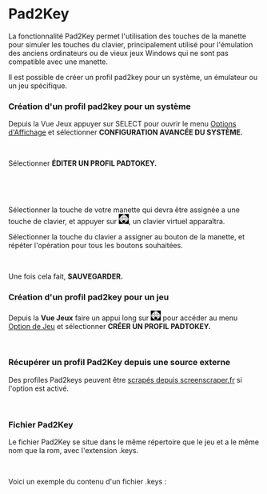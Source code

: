 # Pad2Key

La fonctionnalité Pad2Key permet l'utilisation des touches de la manette pour simuler les touches du clavier, principalement utilisé pour l'émulation des anciens ordinateurs ou de vieux jeux Windows qui ne sont pas compatible avec une manette.

Il est possible de créer un profil pad2key pour un système, un émulateur ou un jeu spécifique.

### Création d'un profil pad2key pour un système

Depuis la Vue Jeux appuyer sur SELECT pour ouvrir le menu [Options d'Affichage](../navigation/view-options.md) et sélectionner **CONFIGURATION AVANCÉE DU SYSTÈME.**

<div align="left">

<figure><img src="https://i.imgur.com/WtEXNBX.png" alt=""><figcaption></figcaption></figure>

</div>

Sélectionner **ÉDITER UN PROFIL PADTOKEY.**

<div align="left">

<figure><img src="https://i.imgur.com/VCqfbKL.png" alt=""><figcaption></figcaption></figure>

</div>

<div align="left">

<figure><img src="https://i.imgur.com/82iCJkZ.png" alt=""><figcaption></figcaption></figure>

</div>

Sélectionner la touche de votre manette qui devra être assignée a une touche de clavier, et appuyer sur ![A](<../.gitbook/assets/image (19).png>), un clavier virtuel apparaîtra.&#x20;

Sélectionner la touche du clavier a assigner au bouton de la manette, et répéter l'opération pour tous les boutons souhaitées.

<div align="left">

<figure><img src="https://i.imgur.com/BHOIeV7.png" alt=""><figcaption></figcaption></figure>

</div>

Une fois cela fait, **SAUVEGARDER.**

### Création d'un profil pad2key pour un jeu

Depuis la **Vue Jeux** faire un appui long sur ![A](<../.gitbook/assets/image (19).png>) pour accéder au menu [Option de Jeu](../navigation/game-options.md) et sélectionner **CRÉER UN PROFIL PADTOKEY.**

<div align="left">

<figure><img src="https://i.imgur.com/QxT4Myf.png" alt=""><figcaption></figcaption></figure>

</div>

### Récupérer un profil Pad2Key depuis une source externe

Des profiles Pad2keys peuvent être [scrapés depuis screenscraper.fr](../navigation/scraping-and-metadata.md) si l'option est activé.

<div align="left">

<figure><img src="https://i.imgur.com/RzC1ScF.png" alt=""><figcaption></figcaption></figure>

</div>

### Fichier Pad2Key

Le fichier Pad2Key se situe dans le même répertoire que le jeu et a le même nom que la rom, avec l'extension .keys.

<div align="left">

<figure><img src="https://i.imgur.com/DLV9BVR.png" alt=""><figcaption></figcaption></figure>

</div>

Voici un exemple du contenu d'un fichier .keys :

<div align="left">

<figure><img src="https://i.imgur.com/DQURWtB.png" alt=""><figcaption></figcaption></figure>

</div>
